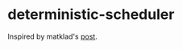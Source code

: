 # deterministic-scheduler

Inspired by matklad's
[post](https://matklad.github.io/2024/07/05/properly-testing-concurrent-data-structures.html).
